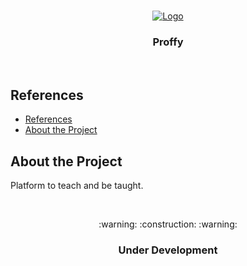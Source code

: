 <br />
<p align="center">
  <a href="https://github.com/Dtesch9/fastfeet">
    <img src="" alt="Logo">
  </a>

  <h3 align="center">Proffy</h3>
</p>
<br />

## References

- [References](#references)
- [About the Project](#about-the-project)
  
## About the Project

Platform to teach and be taught.

<br />
<p align="center">
  :warning:  :construction:  :warning:
  <h3 align="center">Under Development</h3>
</p>
<br />

